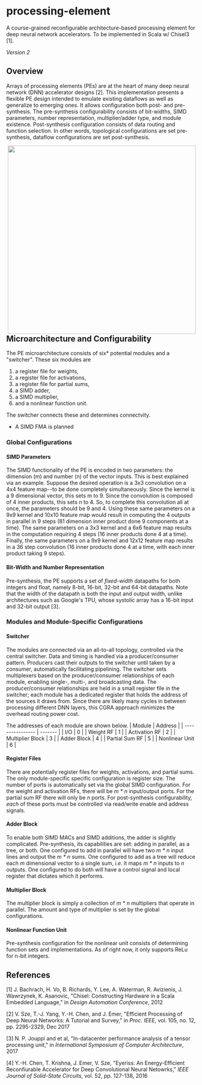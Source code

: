 # processing-element
A course-grained reconfigurable architecture-based processing element for deep neural network accelerators. To be implemented in Scala w/ Chisel3 [1].

*Version 2*

## Overview
Arrays of processing elements (PEs) are at the heart of many deep neural network (DNN) accelerator designs [2]. This implementation presents a flexible PE design intended to emulate existing dataflows as well as generalize to emerging ones. It allows configuration both post- and pre- synthesis. The pre-synthesis configurability consists of bit-widths, SIMD parameters, number representation, multiplier/adder type, and module existence. Post-synthesis configuration consists of data routing and function selection. In other words, topological configurations are set pre-synthesis, dataflow configurations are set post-synthesis.

<img align="right" src="images/top-level-arch.png" width="500">

## Microarchitecture and Configurability
The PE microarchitecture consists of six* potential modules and a "switcher". These six modules are
1. a register file for weights,
2. a register file for activations,
3. a register file for partial sums,
4. a SIMD adder,
5. a SIMD multiplier,
6. and a nonlinear function unit.

The switcher connects these and determines connectvity.

* A SIMD FMA is planned

### Global Configurations

#### SIMD Parameters
The SIMD functionality of the PE is encoded in two parameters: the dimension (m) and number (n) of the vector inputs. This is best explained via an example. Suppose the desired operation is a 3x3 convolution on a 4x4 feature map--to be done completely simultaneously. Since the kernel is a 9 dimensional vector, this sets m to 9. Since the convolution is composed of 4 inner products, this sets n to 4. So, to complete this convolution all at once, the parameters should be 9 and 4. Using these same parameters on a 9x9 kernel and 10x10 feature map would result in computing the 4 outputs in parallel in 9 steps (81 dimension inner product done 9 components at a time). The same parameters on a 3x3 kernel and a 6x6 feature map results in the computation requiring 4 steps (16 inner products done 4 at a time). Finally, the same parameters on a 9x9 kernel and 12x12 feature map results in a 36 step convolution (16 inner products done 4 at a time, with each inner product taking 9 steps).

#### Bit-Width and Number Representation
Pre-synthesis, the PE supports a set of *fixed-width* datapaths for both integers and float, namely 8-bit, 16-bit, 32-bit and 64-bit datapaths. Note that the width of the datapath is both the input and output width, unlike architectures such as Google's TPU, whose systolic array has a 16-bit input and 32-bit output [3].

### Modules and Module-Specific Configurations

#### Switcher
The modules are connected via an all-to-all topology, controlled via the central switcher. Data and timing is handled via a producer/consumer pattern. Producers cast their outputs to the switcher until taken by a consumer, automatically facilitating pipelining. The switcher sets multiplexers based on the producer/consumer relationships of each module, enabling single-, multi-, and broadcasting data. The producer/consumer relationships are held in a small register file in the switcher; each module has a dedicated register that holds the address of the sources it draws from. Since there are likely many cycles in between processing different DNN layers, this CGRA approach minimizes the overhead routing power cost.

The addresses of each module are shown below.
| Module           | Address |
| ---------------- | ------- |
| I/O              | 0       |
| Weight RF        | 1       |
| Activation RF    | 2       |
| Multiplier Block | 3       |
| Adder Block      | 4       |
| Partial Sum RF   | 5       |
| Nonlinear Unit   | 6       |

#### Register Files
There are potentially register files for weights, activations, and partial sums. The only module-specific specific configuration is register size. The number of ports is automatically set via the global SIMD configuration. For the weight and activation RFs, there will be *m * n* input/output ports. For the partial sum RF there will only be *n* ports. For post-synthesis configurability, *each* of these ports must be controlled via read/write enable and address signals.

#### Adder Block
To enable both SIMD MACs and SIMD additions, the adder is slightly complicated. Pre-synthesis, its capabilities are set: adding in parallel, as a tree, or both. One configured to add in parallel will have two *m * n* input lines and output the *m * n* sums. One configured to add as a tree will reduce each *m* dimensional vector to a single sum, *i.e.* it maps *m * n* inputs to *n* outputs. One configured to do both will have a control signal and local register that dictates which it performs.

#### Multiplier Block
The multiplier block is simply a collection of *m * n* multipliers that operate in parallel. The amount and type of multiplier is set by the global configurations.

#### Nonlinear Function Unit
Pre-synthesis configuration for the nonlinear unit consists of determining function sets and implementations. As of right now, it only supports ReLu for n-bit integers.

## References
[1] J. Bachrach, H. Vo, B. Richards, Y. Lee, A. Waterman, R. Avizienis, J. Wawrzynek, K. Asanovic, "Chisel: Constructing Hardware in a Scala Embedded Language," in *Design Automation Conference*, 2012

[2] V. Sze, T.-J. Yang, Y.-H. Chen, and J. Emer, "Efficient Processing of Deep Neural Networks: A Tutorial and Survey," in *Proc. IEEE*, vol. 105, no. 12, pp. 2295-2329, Dec 2017

[3] N. P. Jouppi and et al, "In-datacenter performance analysis of a tensor processing unit," in *International Symposium of Computer Architecture*, 2017

[4] Y.-H. Chen, T. Krishna, J. Emer, V. Sze, "Eyeriss: An Energy-Efficient Reconfiurable Accelerator for Deep Convolutional Neural Netowrks," *IEEE Journal of Solid-State Circuits*, vol. 52, pp. 127-138, 2016
